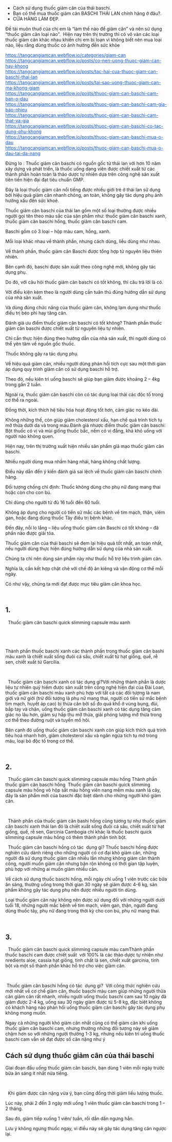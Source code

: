 <ul>
	<li>Cách sử dụng thuốc giảm cân của thái baschi.</li>
	<li>Bạn có thể mua thuốc giảm cân BASCHI THÁI LAN chính hãng ở đâu?.</li>
	<li>CỬA HÀNG LÀM ĐẸP.</li>
</ul>

<p>Đề tài muôn thuở của chị em là &ldquo;làm thế nào để giảm cân&rdquo; và nên sử dụng &ldquo;thuốc giảm cân loại nào&rdquo;.&nbsp; Hiện nay trên thị trường thì có vô vàn các loại thuốc giảm cân&nbsp;khác nhau khiến chị em bị loạn vì không biết nên mua loại nào, liệu rằng dùng thuốc có ảnh hưởng đến sức khỏe</p>

<p><a href="https://tangcangiamcan.webflow.io/categories/giam-can" style="color: rgb(17, 85, 204);" target="_blank">https://tangcangiamcan.webflow.io/categories/giam-can</a><br />
<a href="https://tangcangiamcan.webflow.io/posts/co-nen-uong-thuoc-giam-can-hay-khong" style="color: rgb(17, 85, 204);" target="_blank">https://tangcangiamcan.webflow.io/posts/co-nen-uong-thuoc-giam-can-hay-khong</a><br />
<a href="https://tangcangiamcan.webflow.io/posts/tac-hai-cua-thuoc-giam-can-baschi-thai-lan" style="color: rgb(17, 85, 204);" target="_blank">https://tangcangiamcan.webflow.io/posts/tac-hai-cua-thuoc-giam-can-baschi-thai-lan</a><br />
<a href="https://tangcangiamcan.webflow.io/posts/tai-sao-uong-thuoc-giam-can-ma-khong-giam" style="color: rgb(17, 85, 204);" target="_blank">https://tangcangiamcan.webflow.io/posts/tai-sao-uong-thuoc-giam-can-ma-khong-giam</a><br />
<a href="https://tangcangiamcan.webflow.io/posts/thuoc-giam-can-baschi-cam-ban-o-dau" style="color: rgb(17, 85, 204);" target="_blank">https://tangcangiamcan.webflow.io/posts/thuoc-giam-can-baschi-cam-ban-o-dau</a><br />
<a href="https://tangcangiamcan.webflow.io/posts/thuoc-giam-can-baschi-cam-gia-bao-nhieu" style="color: rgb(17, 85, 204);" target="_blank">https://tangcangiamcan.webflow.io/posts/thuoc-giam-can-baschi-cam-gia-bao-nhieu</a><br />
<a href="https://tangcangiamcan.webflow.io/posts/thuoc-giam-can-baschi-cam-that-va-gia" style="color: rgb(17, 85, 204);" target="_blank">https://tangcangiamcan.webflow.io/posts/thuoc-giam-can-baschi-cam-that-va-gia</a><br />
<a href="https://tangcangiamcan.webflow.io/posts/thuoc-giam-can-baschi-co-tac-dung-phu-khong" style="color: rgb(17, 85, 204);" target="_blank">https://tangcangiamcan.webflow.io/posts/thuoc-giam-can-baschi-co-tac-dung-phu-khong</a><br />
<a href="https://tangcangiamcan.webflow.io/posts/thuoc-giam-can-baschi-mua-o-dau" style="color: rgb(17, 85, 204);" target="_blank">https://tangcangiamcan.webflow.io/posts/thuoc-giam-can-baschi-mua-o-dau</a><br />
<a href="https://tangcangiamcan.webflow.io/posts/thuoc-giam-can-baschi-mua-o-dau-tai-da-nang" style="color: rgb(17, 85, 204);" target="_blank">https://tangcangiamcan.webflow.io/posts/thuoc-giam-can-baschi-mua-o-dau-tai-da-nang</a></p>

<p><img alt="" src="https://cdn2022.cuahanglamdep.com/data_blog/2022/us1000/data/08/dia-chi-mua-thuoc-giam-can-baschi-thai-lan-chinh-hang-tai-ha-noi-da-nangtp-ho-chi-minh1.jpg" />Đừng lo :&nbsp;Thuốc giảm cân baschi có nguồn gốc từ thái lan với hơn 10 năm xây dựng và phát triển, là thuốc uống dạng viên được chiết xuất từ các thành phần hoàn toàn là&nbsp;thảo dược tự nhiên dựa trên công nghệ sản xuất tiên tiến hiện đại đạt tiêu chuẩn GMP.</p>

<p>Đây là loại thuốc giảm cân nổi tiếng được nhiều giới trẻ ở thái lan sử dụng bởi hiệu quả giảm cân nhanh chóng, an toàn, không gây tác dụng phụ ảnh hưởng xấu đến sức khoẻ.</p>

<p>Thuốc giảm cân baschi của thái lan gồm một số loại thường được nhiều người gọi tên theo màu sắc của sản phẩm như: thuốc giảm cân baschi xanh, thuốc giảm cân baschi hồng, thuốc giảm cân baschi cam.</p>

<p>Baschi gồm có 3 loại &ndash; hộp màu cam, hồng, xanh.</p>

<p>Mỗi loại khác nhau về thành phần, nhưng cách dùng, liều dùng như nhau.</p>

<p>Về thành phần, thuốc giảm cân Baschi được tổng hợp từ nguyên liệu thiên nhiên.</p>

<p>Bên cạnh đó, baschi được sản xuất theo công nghệ mới, không gây tác dụng phụ.</p>

<p>Do đó, với câu hỏi thuốc giảm cân baschi có tốt không, thì câu trả lời là có.</p>

<p>Với điều kiện kèm theo là người dùng cần tuân thủ đúng hướng dẫn sử dụng của nhà sản xuất.</p>

<p>Và dùng đúng chức năng của thuốc giảm cân, không lạm dụng như thuốc điều trị béo phì hay tăng cân.</p>

<p><img alt="" src="https://cdn2022.cuahanglamdep.com/data_blog/2022/us1000/data/08/dia-chi-mua-thuoc-giam-can-baschi-thai-lan-chinh-hang-tai-ha-noi-da-nangtp-ho-chi-minh2.jpg" />Đánh giá ưu điểm thuốc giảm cân baschi có tốt không? Thành phần thuốc giảm cân baschi được chiết xuất từ nguyên liệu tự nhiên.</p>

<p>Chỉ cần thực hiện đúng theo hướng dẫn của nhà sản xuất, thì người dùng có thể yên tâm về nguồn gốc thuốc.</p>

<p>Thuốc không gây ra tác dụng phụ.</p>

<p>Về hiệu quả giảm cân, nhiều người dùng phản hồi tích cực sau một thời gian áp dụng quy trình giảm cân có sử dụng baschi hỗ trợ.</p>

<p>Theo đó, nếu kiên trì uống baschi sẽ giúp bạn giảm được khoảng 2 &ndash; 4kg trong gần 2 tuần.</p>

<p>Ngoài ra, thuốc giảm cân baschi còn có tác dụng loại thải các độc tố trong cơ thể ra ngoài.</p>

<p>Đồng thời, kích thích hệ tiêu hóa hoạt động tốt hơn, cảm giác no kéo dài.</p>

<p>Không những thế, còn giúp giảm cholesterol xấu, hạn chế quá trình tích tụ mỡ thừa dưới da và trong máu.<img alt="" src="https://cdn2022.cuahanglamdep.com/data_blog/2022/us1000/data/08/dia-chi-mua-thuoc-giam-can-baschi-thai-lan-chinh-hang-tai-ha-noi-da-nangtp-ho-chi-minh3.jpg" />Đánh giá nhược điểm thuốc giảm cân baschi: Bột thuốc có vị và mùi giống thuốc bắc, nếm có vị đắng, khá khó uống với người nào không quen.</p>

<p>Hiện nay, trên thị trường xuất hiện nhiều sản phẩm giả mạo thuốc giảm cân baschi.</p>

<p>Nhiều người dùng mua nhầm hàng nhái, hàng không chất lượng.</p>

<p>Điều này dẫn đến ý kiến đánh giá sai lệch về thuốc giảm cân baschi chính hãng.</p>

<p>Đối tượng chống chỉ định:&nbsp;Thuốc không dùng cho phụ nữ đang mang thai hoặc còn cho con bú.</p>

<p>Chỉ dùng cho người từ đủ 16 tuổi đến 60 tuổi.</p>

<p>Không áp dụng cho người có tiền sử mắc các bệnh về tim mạch, thận, viêm gan, hoặc đang dùng thuốc Tây điều trị bệnh khác.</p>

<p>Đến đây, nỗi lo lắng &ndash; liệu uống&nbsp;thuốc giảm cân Baschi có tốt không&nbsp;&ndash; đã phần nào được giải tỏa.</p>

<p>Thuốc giảm cân của thái baschi sẽ đem lại hiệu quả tốt nhất, an toàn nhất, nếu người dùng thực hiện đúng hướng dẫn sử dụng của nhà sản xuất.</p>

<p>Chúng ta chỉ nên dùng sản phẩm này như thuốc hỗ trợ liệu trình giảm cân.</p>

<p>Nghĩa là, cần kết hợp chặt chẽ với chế độ ăn kiêng và vận động cơ thể mỗi ngày.</p>

<p>Có như vậy, chúng ta mới đạt được mục tiêu giảm cân khoa học.</p>

<p>&nbsp;</p>

<h2>1.</h2>

<p>&nbsp; Thuốc giảm cân baschi quick slimming capsule màu xanh<img alt="" src="https://cdn2022.cuahanglamdep.com/data_blog/2022/us1000/data/08/dia-chi-mua-thuoc-giam-can-baschi-thai-lan-chinh-hang-tai-ha-noi-da-nangtp-ho-chi-minh4.jpg" /></p>

<h2>&nbsp;</h2>

<p>Thành phần thuốc baschi xanh các thành phần trong thuốc giảm cân bashi màu xanh là chiết xuất sống đuôi cá sấu, chiết xuất từ hạt giống, quế, rễ sen, chiết xuất từ Garcilia.</p>

<p>&nbsp;</p>

<p>&nbsp; Thuốc giảm cân baschi xanh có tác dụng gì?<img alt="" src="https://cdn2022.cuahanglamdep.com/data_blog/2022/us1000/data/08/dia-chi-mua-thuoc-giam-can-baschi-thai-lan-chinh-hang-tai-ha-noi-da-nangtp-ho-chi-minh5.jpg" />Với những thành phần là dược liệu tự nhiên quý hiếm được sản xuất trên công nghệ hiện đại của Đài Loan, thuốc giảm cân baschi màu xanh phù hợp với tất cả các đối tượng là nam giới và nữ giới (trừ đối tượng là phụ nữ mang thai, người có tiền sử mắc bệnh tim mạch, huyết áp cao) bị thừa cân bởi số đo quá khổ ở vùng bụng, đùi, bắp tay và chân, uống thuốc giảm cân baschi xanh có tác dụng tăng cảm giác no lâu hơn, giảm sự hấp thu mỡ thừa, giải phóng lượng mỡ thừa trong cơ thể theo đường ruột và tuyến mồ hôi.</p>

<p>Bên cạnh đó uống thuốc giảm cân baschi xanh còn giúp kích thích quá trình tiêu hoá nhanh hơn, giảm cholesterol xấu và ngăn ngừa tích tụ mớ trong máu, loại bỏ độc tố trong cơ thể.</p>

<p>&nbsp;</p>

<h2>2.</h2>

<p>&nbsp; Thuốc giảm cân baschi quick slimming capsule màu hồng Thành phần thuốc giảm cân baschi hồng<img alt="" src="https://cdn2022.cuahanglamdep.com/data_blog/2022/us1000/data/08/dia-chi-mua-thuoc-giam-can-baschi-thai-lan-chinh-hang-tai-ha-noi-da-nangtp-ho-chi-minh6.jpg" />&nbsp; Thuốc giảm cân baschi quick slimming capsule màu hồng vỏ hộp sắt màu hồng viên nang mềm màu xanh lá cây, đây là sản phẩm mới của baschi đặc biệt dành cho những người khó giảm cân.</p>

<p>&nbsp;</p>

<p>&nbsp; Thành phần của thuốc giảm cân bashi hồng cũng tương tự như thuốc giảm cân baschi xanh thái lan đó là chiết xuất sống đuôi cá sấu, chiết xuất từ hạt giống, quế, rễ sen, Garcinia Cambogia chỉ khác là thuốc baschi quick slimming capsule màu hồng có thêm thành phần tinh bột.</p>

<p>&nbsp; Thuốc giảm cân baschi hồng có tác &nbsp;dụng gì? Thuốc baschi hồng được nghiên cứu dành riêng cho những người có cơ đại khó giảm cân, những người đã sử dụng thuốc giảm cân nhiều lần nhưng không giảm cân thành công, người muốn giảm cân nhưng bận rộn không có thời gian tập luyện, phù hợp với những ai muốn giảm nhiều cân.</p>

<p>Về cách sử dụng thuốc baschi hồng, mỗi ngày chỉ uống 1 viên trước các bữa ăn sáng, thường uống trong thời gian 30 ngày sẽ giảm được 4-6 kg, sản phẩm không gây tác dụng phụ nên được nhiều người tin dùng.</p>

<p>Loại thuốc giảm cân này không nên được sử dụng đối với những người dưới tuổi 18, những người mắc bệnh về tim mạch, viêm gan, thận, người đang dùng thuốc tây, phụ nữ đang trong thời kỳ cho con bú, phụ nữ mang thai.</p>

<p>&nbsp;</p>

<h2>3.</h2>

<p>&nbsp; Thuốc giảm cân baschi quick slimming capsule màu cam<img alt="" src="https://cdn2022.cuahanglamdep.com/data_blog/2022/us1000/data/08/dia-chi-mua-thuoc-giam-can-baschi-thai-lan-chinh-hang-tai-ha-noi-da-nangtp-ho-chi-minh7.jpg" />Thành phần thuốc baschi cam được chiết suất &nbsp;với 100% là các thảo dược tự nhiên như nredients aloe, cassia hạt giống, tinh chất lá sen, chiết xuất garcinia, tinh bột và một số thành phần khác hỗ trợ cho việc giảm cân.</p>

<p>&nbsp;</p>

<p>&nbsp;<img alt="" src="https://cdn2022.cuahanglamdep.com/data_blog/2022/us1000/data/08/dia-chi-mua-thuoc-giam-can-baschi-thai-lan-chinh-hang-tai-ha-noi-da-nangtp-ho-chi-minh8.jpg" />Thuốc giảm cân baschi hồng có tác &nbsp;dụng gì? &nbsp;Với công thức nghiên cứu mới nhất về cơ chế giảm cân, thuốc baschi màu cam giúp những người thừa cân giảm cân rất nhanh, nhiều người uống thuốc baschi cam sau 10 ngày đã giảm được 2-4 kg, uống sau 30 ngày giảm được từ 5-8 kg, đặc biệt không có khách hàng nào phản hồi uống thuốc giảm cân baschi gây tác dụng phụ không mong muốn.</p>

<p>Ngay cả những người khó giảm cân nhất cũng có thể giảm cân khi uống thuốc giảm cân baschi cam, nhưng thường những đối tượng này sẽ giảm chậm hơn so với những người thường 1-3 kg, nhưng nếu kiên trì uống thuốc baschi cam vẫn sẽ đạt được số cân nặng như ý</p>

<h2>Cách sử dụng thuốc giảm cân của thái baschi</h2>

<p>Giai đoạn đầu uống thuốc giảm cân baschi, bạn dùng 1 viên mỗi ngày trước bữa ăn sáng ít nhất nửa tiếng.</p>

<p>&nbsp;</p>

<p>&nbsp; Khi giảm được cân nặng vừa ý, bạn cũng đồng thời giảm liều lượng thuốc.</p>

<p>Lúc này, phải 2 đến 3 ngày mới uống 1 viên thuốc giảm cân baschi trong 1 &ndash; 2 tháng.</p>

<p>Sau đó, giảm tiếp xuống 1 viên/ tuần, rồi dần dần ngưng hẳn.</p>

<p>Lưu ý không ngưng thuốc ngay, vì điều này sẽ gây tác dụng tăng cân ngược lại.</p>
